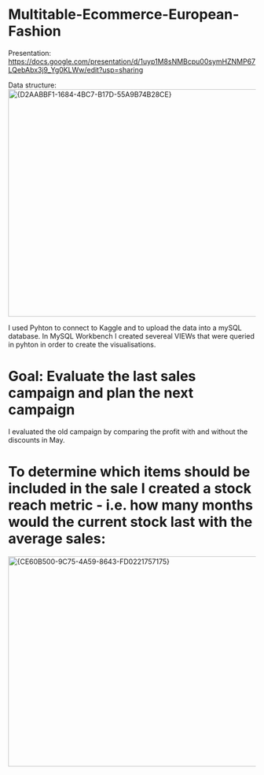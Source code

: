 # Multitable-Ecommerce-European-Fashion

Presentation:
https://docs.google.com/presentation/d/1uyp1M8sNMBcpu00symHZNMP67LQebAbx3j9_Yg0KLWw/edit?usp=sharing

Data structure:
<img width="1037" height="462" alt="{D2AABBF1-1684-4BC7-B17D-55A9B74B28CE}" src="https://github.com/user-attachments/assets/d408b536-7a62-43f4-b8bf-fee6a1c1c16d" />

I used Pyhton to connect to Kaggle and to upload the data into a mySQL database.
In MySQL Workbench I created severeal VIEWs that were queried in pyhton in order to create the visualisations.

# Goal: Evaluate the last sales campaign and plan the next campaign
I evaluated the old campaign by comparing the profit with and without the discounts in May.

# To determine which items should be included in the sale I created a stock reach metric - i.e. how many months would the current stock last with the average sales:
<img width="958" height="427" alt="{CE60B500-9C75-4A59-8643-FD0221757175}" src="https://github.com/user-attachments/assets/fabf8694-67df-4921-b166-e3bd29665811" />



